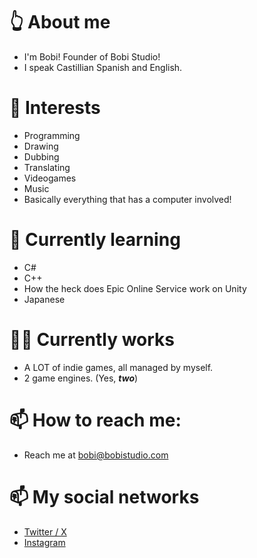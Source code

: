 # 👆 About me
- I'm Bobi! Founder of Bobi Studio!
- I speak Castillian Spanish and English.

# 👀 Interests 
- Programming
- Drawing
- Dubbing
- Translating
- Videogames
- Music
- Basically everything that has a computer involved!

# 🌱 Currently learning
- C#
- C++
- How the heck does Epic Online Service work on Unity
- Japanese

# 👨‍💻 Currently works
- A LOT of indie games, all managed by myself.
- 2 game engines. (Yes, ***two***)
  
# 📫 How to reach me:
- Reach me at [bobi@bobistudio.com](mailto:bobi@bobistudio.com)

# 📫 My social networks
- [Twitter / X](https://twitter.com/therealbobi_)
- [Instagram]([https://instagram.com/therealbobi_/)
